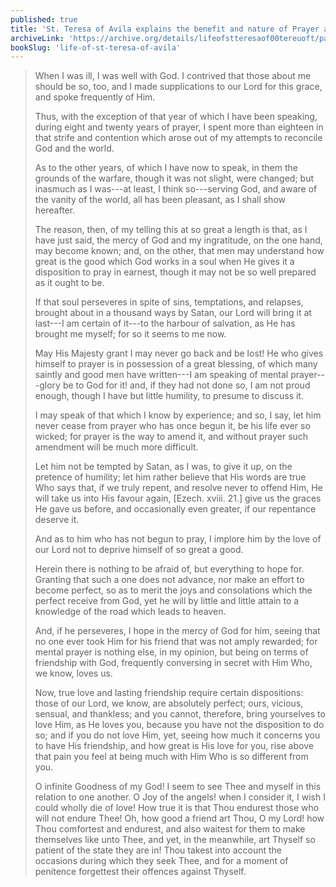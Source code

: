 ```yaml
---
published: true
title: 'St. Teresa of Avila explains the benefit and nature of Prayer and how it comes from God’s mercy and love'
archiveLink: 'https://archive.org/details/lifeofstteresaof00tereuoft/page/58?view=theater'
bookSlug: 'life-of-st-teresa-of-avila'
---
```


> When I was ill, I was well with God. I contrived that those about me should be so, too, and I made supplications to our Lord for this grace, and spoke frequently of Him.
> 
> Thus, with the exception of that year of which I have been speaking, during eight and twenty years of prayer, I spent more than eighteen in that strife and contention which arose out of my attempts to reconcile God and the world.
> 
> As to the other years, of which I have now to speak, in them the grounds of the warfare, though it was not slight, were changed; but inasmuch as I was---at least, I think so---serving God, and aware of the vanity of the world, all has been pleasant, as I shall show hereafter.
> 
> The reason, then, of my telling this at so great a length is that, as I have just said, the mercy of God and my ingratitude, on the one hand, may become known; and, on the other, that men may understand how great is the good which God works in a soul when He gives it a disposition to pray in earnest, though it may not be so well prepared as it ought to be.
> 
> If that soul perseveres in spite of sins, temptations, and relapses, brought about in a thousand ways by Satan, our Lord will bring it at last---I am certain of it---to the harbour of salvation, as He has brought me myself; for so it seems to me now.
> 
> May His Majesty grant I may never go back and be lost! He who gives himself to prayer is in possession of a great blessing, of which many saintly and good men have written---I am speaking of mental prayer---glory be to God for it! and, if they had not done so, I am not proud enough, though I have but little humility, to presume to discuss it.
> 
> I may speak of that which I know by experience; and so, I say, let him never cease from prayer who has once begun it, be his life ever so wicked; for prayer is the way to amend it, and without prayer such amendment will be much more difficult.
> 
> Let him not be tempted by Satan, as I was, to give it up, on the pretence of humility; let him rather believe that His words are true Who says that, if we truly repent, and resolve never to offend Him, He will take us into His favour again, [Ezech. xviii. 21.] give us the graces He gave us before, and occasionally even greater, if our repentance deserve it.
> 
> And as to him who has not begun to pray, I implore him by the love of our Lord not to deprive himself of so great a good.
> 
> Herein there is nothing to be afraid of, but everything to hope for. Granting that such a one does not advance, nor make an effort to become perfect, so as to merit the joys and consolations which the perfect receive from God, yet he will by little and little attain to a knowledge of the road which leads to heaven.
> 
> And, if he perseveres, I hope in the mercy of God for him, seeing that no one ever took Him for his friend that was not amply rewarded; for mental prayer is nothing else, in my opinion, but being on terms of friendship with God, frequently conversing in secret with Him Who, we know, loves us.
> 
> Now, true love and lasting friendship require certain dispositions: those of our Lord, we know, are absolutely perfect; ours, vicious, sensual, and thankless; and you cannot, therefore, bring yourselves to love Him, as He loves you, because you have not the disposition to do so; and if you do not love Him, yet, seeing how much it concerns you to have His friendship, and how great is His love for you, rise above that pain you feel at being much with Him Who is so different from you.
> 
> O infinite Goodness of my God! I seem to see Thee and myself in this relation to one another. O Joy of the angels! when I consider it, I wish I could wholly die of love! How true it is that Thou endurest those who will not endure Thee! Oh, how good a friend art Thou, O my Lord! how Thou comfortest and endurest, and also waitest for them to make themselves like unto Thee, and yet, in the meanwhile, art Thyself so patient of the state they are in! Thou takest into account the occasions during which they seek Thee, and for a moment of penitence forgettest their offences against Thyself.
